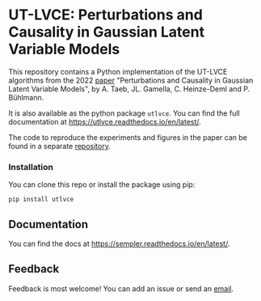 # UT-LVCE: Perturbations and Causality in Gaussian Latent Variable Models

This repository contains a Python implementation of the UT-LVCE algorithms from the 2022 [paper](https://arxiv.org/abs/2101.06950) "Perturbations and Causality in Gaussian Latent Variable Models", by A. Taeb, JL. Gamella, C. Heinze-Deml and P. Bühlmann.

It is also available as the python package `utlvce`. You can find the full documentation at https://utlvce.readthedocs.io/en/latest/.

The code to reproduce the experiments and figures in the paper can be found in a separate [repository](https://github.com/juangamella/ut-lvce-paper).

### Installation
You can clone this repo or install the package using pip:
```
pip install utlvce
```

## Documentation

You can find the docs at https://sempler.readthedocs.io/en/latest/.
  
## Feedback

Feedback is most welcome! You can add an issue  or send an [email](mailto:juan.gamella@stat.math.ethz.ch>).
